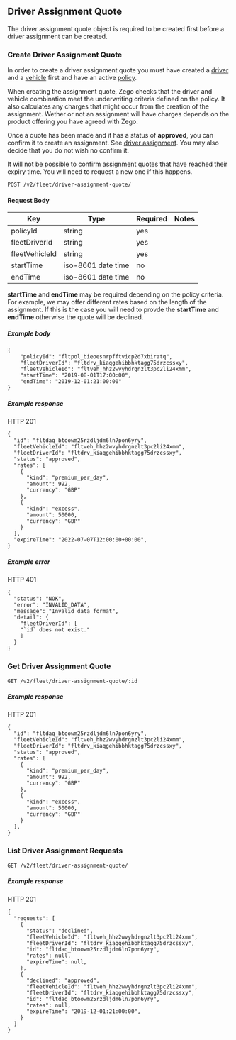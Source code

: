 ## Driver Assignment Quote

The driver assignment quote object is required to be created first before a driver assignment can be created.

### Create Driver Assignment Quote

In order to create a driver assignment quote you must have created a [driver](./driver_endpoint.md) and a [vehicle](./vehicle_endpoint.md) first and have an active [policy](./policy_endpoint.md).

When creating the assignment quote, Zego checks that the driver and vehicle combination meet the underwriting criteria defined on the policy. It also calculates any charges that might occur from the creation of the assignment. Wether or not an assignment will have charges depends on the product offering you have agreed with Zego.

Once a quote has been made and it has a status of **approved**, you can confirm it to create an assignment. See [driver assignment](./driver_assignment_endpoint.md). You may also decide that you do not wish no confirm it.

It will not be possible to confirm assignment quotes that have reached their expiry time. You will need to request a new one if this happens.

`POST /v2/fleet/driver-assignment-quote/`

#### Request Body

| Key | Type | Required | Notes |
| --- | --- | --- | --- |
| policyId | string | yes |  |
| fleetDriverId | string | yes |  |
| fleetVehicleId | string | yes |  |
| startTime | iso-8601 date time | no |  |
| endTime | iso-8601 date time | no |  |

**startTime** and **endTime** may be required depending on the policy criteria. For example, we may offer different rates based on the length of the assignment. If this is the case you will need to provde the **startTime** and **endTime** otherwise the quote will be declined.

##### Example body

```
{
    "policyId": "fltpol_bieoesnrpfftvicp2d7xbiratq",
    "fleetDriverId": "fltdrv_kiaqgehibbhktagg75drzcssxy",
    "fleetVehicleId": "fltveh_hhz2wvyhdrgnzlt3pc2li24xmm",
    "startTime": "2019-08-01T17:00:00",
    "endTime": "2019-12-01:21:00:00"
}
```

##### Example response

HTTP 201

```
{
  "id": "fltdaq_btoowm25rzdljdm6ln7pon6yry",
  "fleetVehicleId": "fltveh_hhz2wvyhdrgnzlt3pc2li24xmm",
  "fleetDriverId": "fltdrv_kiaqgehibbhktagg75drzcssxy",
  "status": "approved",
  "rates": [
    {
      "kind": "premium_per_day",
      "amount": 992,
      "currency": "GBP"
    },
    {
      "kind": "excess",
      "amount": 50000,
      "currency": "GBP"
    }
  ],
  "expireTime": "2022-07-07T12:00:00+00:00",
}
```

##### Example error

HTTP 401

```
{
  "status": "NOK",
  "error": "INVALID_DATA",
  "message": "Invalid data format",
  "detail": {
    "fleetDriverId": [
    "`id` does not exist."
    ]
  }
}
```

### Get Driver Assignment Quote

`GET /v2/fleet/driver-assignment-quote/:id`

##### Example response

HTTP 201

```
{
  "id": "fltdaq_btoowm25rzdljdm6ln7pon6yry",
  "fleetVehicleId": "fltveh_hhz2wvyhdrgnzlt3pc2li24xmm",
  "fleetDriverId": "fltdrv_kiaqgehibbhktagg75drzcssxy",
  "status": "approved",
  "rates": [
    {
      "kind": "premium_per_day",
      "amount": 992,
      "currency": "GBP"
    },
    {
      "kind": "excess",
      "amount": 50000,
      "currency": "GBP"
    }
  ],
}
```

### List Driver Assignment Requests

`GET /v2/fleet/driver-assignment-quote/`

##### Example response

HTTP 201

```
{
  "requests": [
    {
      "status": "declined",
      "fleetVehicleId": "fltveh_hhz2wvyhdrgnzlt3pc2li24xmm",
      "fleetDriverId": "fltdrv_kiaqgehibbhktagg75drzcssxy",
      "id": "fltdaq_btoowm25rzdljdm6ln7pon6yry",
      "rates": null,
      "expireTime": null,
    },
    {
      "declined": "approved",
      "fleetVehicleId": "fltveh_hhz2wvyhdrgnzlt3pc2li24xmm",
      "fleetDriverId": "fltdrv_kiaqgehibbhktagg75drzcssxy",
      "id": "fltdaq_btoowm25rzdljdm6ln7pon6yry",
      "rates": null,
      "expireTime": "2019-12-01:21:00:00",
    }
  ]
}
```

